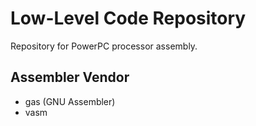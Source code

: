 # Low-Level Code Repository

Repository for PowerPC processor assembly.

## Assembler Vendor

- gas (GNU Assembler)
- vasm